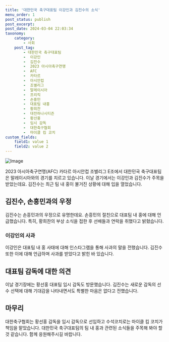 ```yaml
---
title: '대한민국 축구대표팀 이강인과 김진수의 소식'
menu_order: 1
post_status: publish
post_excerpt: 
post_date: 2024-03-04 22:03:34
taxonomy:
    category:
        - 사회
    post_tag:
        - 대한민국 축구대표팀
        -  이강인
        -  김진수
        -  2023 아시아축구연맹
        -  AFC
        -  카타르
        -  아시안컵
        -  조별리그
        -  말레이시아
        -  프리킥
        -  손흥민
        -  대표팀 내홍
        -  황희찬
        -  대전하나시티즌
        -  황선홍
        -  임시 감독
        -  대한축구협회
        -  마이클 킴 코치
custom_fields:
    field1: value 1
    field2: value 2
---
```


![Image](https://imgnews.pstatic.net/image/025/2024/03/04/0003345011_001_20240304094501058.jpg?type=w647)

2023 아시아축구연맹(AFC) 카타르 아시안컵 조별리그 E조에서 대한민국 축구대표팀은 말레이시아와의 경기를 치르고 있습니다. 이날 경기에서는 이강인과 김진수가 주목을 받았는데요. 김진수는 최근 팀 내 홍이 불거진 상황에 대해 입을 열었습니다.
## 김진수, 손흥민과의 우정
김진수는 손흥민과의 우정으로 유명한데요. 손흥민의 절친으로 대표팀 내 홍에 대해 언급했습니다. 특히, 황희찬의 부상 소식을 접한 후 선배들과 연락을 취했다고 밝혔습니다.
### 이강인의 사과
이강인은 대표팀 내 홍 사태에 대해 인스타그램을 통해 사과의 말을 전했습니다. 김진수 또한 이에 대해 언급하며 사과를 받았다고 밝힌 바 있습니다.
## 대표팀 감독에 대한 의견
이날 경기장에는 황선홍 대표팀 임시 감독도 방문했습니다. 김진수는 새로운 감독의 선수 선택에 대해 기대감을 나타내면서도 특별한 마음은 없다고 전했습니다.
## 마무리
대한축구협회는 황선홍 감독을 임시 감독으로 선임하고 수석코치로는 마이클 킴 코치가 책임을 맡았습니다. 대한민국 축구대표팀의 팀 내 홍과 관련된 소식들을 주목해 봐야 할 것 같습니다. 함께 응원해주시길 바랍니다.
